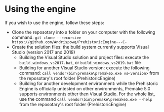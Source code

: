 # Using the engine

If you wish to use the engine, follow these steps:
- Clone the reposotary into a folder on your computer with the following command: ```git clone --recursive https://github.com/Andrispowq/PrehistoricEngine---C-```
- Create the solution files: the build system currently supports Visual Studio (version 2017 and 2019)
  - Building the Visual Studio solution and project files: execute the ```build_windows_vs2017.bat```, or ```build_windows_vs2019.bat``` file
  - Building for another Visual Studio version: execute the following command: ```call vendor\bin\premake\premake5.exe vs<version>``` from the reposotary's root folder (PrehistoricEngine)
  - Building for another development environment: while the Prehistoric Engine is officially untested on other environments, Premake 5.0 supports environments other then Visual Studio. For the whole list, use the command ```call vendor\bin\premake\premake5.exe --help``` from the reposotary's root folder (PrehistoricEngine)
